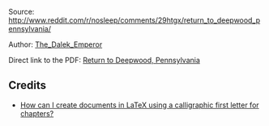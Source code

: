 Source: http://www.reddit.com/r/nosleep/comments/29htgx/return_to_deepwood_pennsylvania/

Author: [The\_Dalek\_Emperor](http://www.reddit.com/user/The_Dalek_Emperor)

Direct link to the PDF: [Return to Deepwood, Pennsylvania](https://github.com/MartinThoma/free-books/blob/master/Reddit-nosleep/The-Dalek-Emperor/Deepwood-series/2-Return-to-Deepwood,-Pennsylvania/Return-to-Deepwood,-Pennsylvania.pdf?raw=true)

## Credits

* [How can I create documents in LaTeX using a calligraphic first letter for chapters?](http://tex.stackexchange.com/q/769/5645)